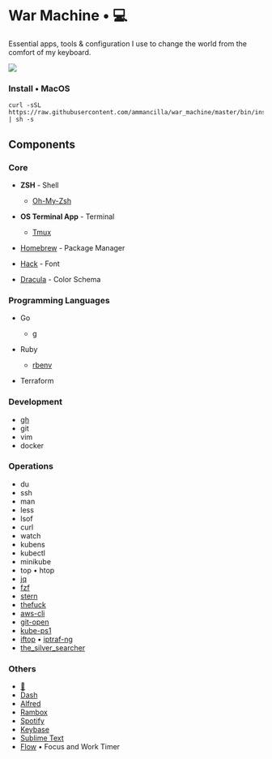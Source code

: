 # War Machine • 💻
Essential apps, tools & configuration I use to change the world from the comfort of my keyboard.

![](.support/war_machine.gif)

### Install • MacOS

```shell
curl -sSL https://raw.githubusercontent.com/ammancilla/war_machine/master/bin/install.sh | sh -s
```

## Components
### Core
* **ZSH**  - Shell
  - [Oh-My-Zsh](https://github.com/ohmyzsh/ohmyzsh)

* **OS Terminal App** - Terminal
  - [Tmux](https://github.com/tmux/tmux/wiki)

* [Homebrew](https://brew.shv) - Package Manager 

* [Hack](https://github.com/ryanoasis/nerd-fonts/tree/master/patched-fonts/Hack) - Font

* [Dracula](https://draculatheme.com/) - Color Schema

### Programming Languages
* Go
  - [g](https://github.com/stefanmaric/g)

* Ruby
  - [rbenv](https://github.com/rbenv/rbenv)

* Terraform

### Development
* [gh](https://github.com/jdxcode/gh)
* git
* vim
* docker

### Operations
* du
* ssh
* man
* less
* lsof
* curl
* watch
* kubens
* kubectl
* minikube
* top • htop
* [jq](https://github.com/stedolan/jq)
* [fzf](https://github.com/junegunn/fzf)
* [stern](https://github.com/wercker/stern)
* [thefuck](https://github.com/nvbn/thefuck)
* [aws-cli](https://github.com/aws/aws-cli)
* [git-open](https://github.com/paulirish/git-open)
* [kube-ps1](https://github.com/jonmosco/kube-ps1)
* [iftop](https://code.blinkace.com/pdw/iftop) • [iptraf-ng](https://wiki.ipfire.org/addons/iptraf-ng) 
* [the_silver_searcher](https://github.com/ggreer/the_silver_searcher)

### Others
* [🦊](https://www.mozilla.org/firefox/new)
* [Dash](https://kapeli.com/dash)
* [Alfred](https://www.alfredapp.com)
* [Rambox](https://rambox.pro/#home)
* [Spotify](https://www.spotify.com)
* [Keybase](https://keybase.io/download)
* [Sublime Text](https://www.sublimetext.com)
* [Flow](https://apps.apple.com/app/flow-focus-and-work-timer/id1423210932) • Focus and Work Timer 
